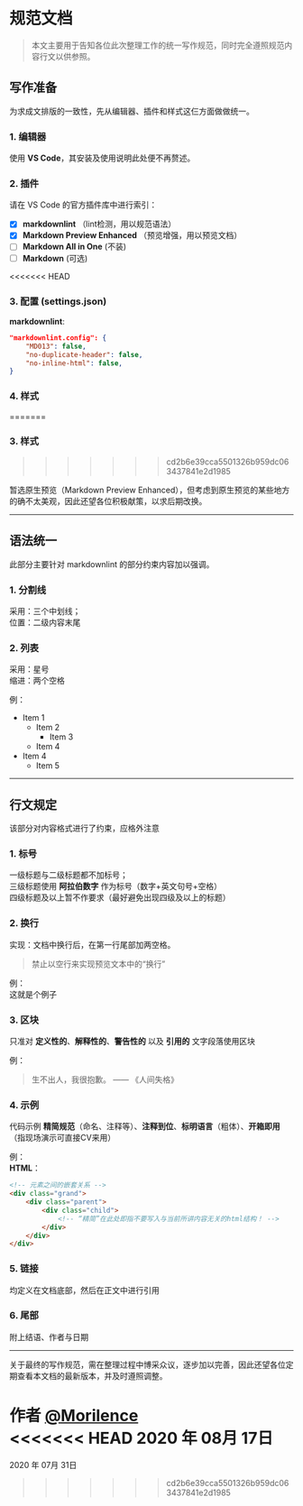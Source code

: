 # 规范文档

> 本文主要用于告知各位此次整理工作的统一写作规范，同时完全遵照规范内容行文以供参照。

## 写作准备

为求成文排版的一致性，先从编辑器、插件和样式这仨方面做做统一。

### 1. 编辑器

使用 **VS Code**，其安装及使用说明此处便不再赘述。

### 2. 插件

请在 VS Code 的官方插件库中进行索引：

* [x] **markdownlint** （lint检测，用以规范语法）
* [x] **Markdown Preview Enhanced** （预览增强，用以预览文档）
* [ ] **Markdown All in One** (不装)
* [ ] **Markdown** (可选)

<<<<<<< HEAD
### 3. 配置 (settings.json)

**markdownlint**:

```json
"markdownlint.config": {
    "MD013": false,
    "no-duplicate-header": false,
    "no-inline-html": false,
}
```

### 4. 样式
=======
### 3. 样式
>>>>>>> cd2b6e39cca5501326b959dc063437841e2d1985

暂选原生预览（Markdown Preview Enhanced），但考虑到原生预览的某些地方的确不太美观，因此还望各位积极献策，以求后期改换。

---

## 语法统一

此部分主要针对 markdownlint 的部分约束内容加以强调。

### 1. 分割线

采用：三个中划线；  
位置：二级内容末尾

### 2. 列表

采用：星号  
缩进：两个空格

例：

* Item 1
  * Item 2
    * Item 3
  * Item 4
* Item 4
  * Item 5

---

## 行文规定

该部分对内容格式进行了约束，应格外注意

### 1. 标号

一级标题与二级标题都不加标号；  
三级标题使用 **阿拉伯数字** 作为标号（数字+英文句号+空格）  
四级标题及以上暂不作要求（最好避免出现四级及以上的标题）

### 2. 换行

实现：文档中换行后，在第一行尾部加两空格。

> 禁止以空行来实现预览文本中的“换行”

例：  
这就是个例子

### 3. 区块

只准对 **定义性的**、**解释性的**、**警告性的** 以及 **引用的** 文字段落使用区块

例：
> 生不出人，我很抱歉。 —— 《人间失格》

### 4. 示例

代码示例 **精简规范**（命名、注释等）、**注释到位**、**标明语言**（粗体）、**开箱即用**（指现场演示可直接CV来用）

例：  
**HTML**：

```html
<!-- 元素之间的嵌套关系 -->
<div class="grand">
    <div class="parent">
        <div class="child">
            <!-- “精简”在此处即指不要写入与当前所讲内容无关的html结构！ -->
        </div>
    </div>
</div>
```

### 5. 链接

均定义在文档底部，然后在正文中进行引用

### 6. 尾部

附上结语、作者与日期

---

关于最终的写作规范，需在整理过程中博采众议，逐步加以完善，因此还望各位定期查看本文档的最新版本，并及时遵照调整。

作者 [@Morilence][home]  
<<<<<<< HEAD
2020 年 08月 17日
=======
2020 年 07月 31日
>>>>>>> cd2b6e39cca5501326b959dc063437841e2d1985

[home]: https://github.com/Morilence
